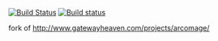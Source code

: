 [![Build Status](https://travis-ci.com/Mizux/arcomage.svg?branch=master)](https://travis-ci.com/Mizux/arcomage)
[![Build status](https://ci.appveyor.com/api/projects/status/158tb0sltpv8fj9r?svg=true)](https://ci.appveyor.com/project/Mizux/arcomage)

fork of http://www.gatewayheaven.com/projects/arcomage/
